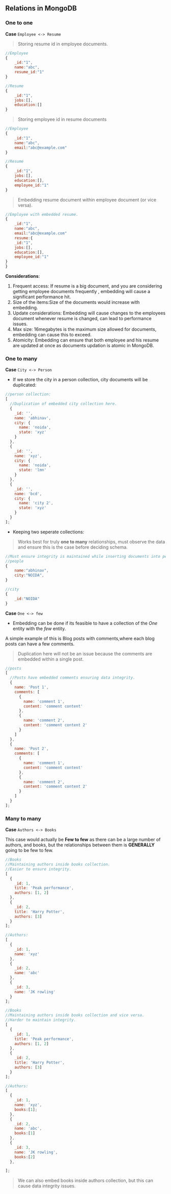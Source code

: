 ## Relations in MongoDB

### One to one

**Case** `Employee <-> Resume`

> Storing resume id in employee documents.

```js
//Employee
{
    _id:"1",
    name:"abc",
    resume_id:"1"
}

//Resume
{
    _id:"1",
    jobs:[],
    education:[]
}
```

> Storing employee id in resume documents

```js
//Employee
{
    _id:"1",
    name:"abc",
    email:"abc@example.com"
}

//Resume
{
    _id:"1",
    jobs:[],
    education:[],
    employee_id:"1"
}
```

> Embedding resume document within employee document (or vice versa).

```js
//Employee with embedded resume.
{
    _id:"1",
    name:"abc",
    email:"abc@example.com"
    resume:{
    _id:"1",
    jobs:[],
    education:[],
    employee_id:"1"
}
}
```

**Considerations**:

1.  Frequent access: If resume is a big document, and you are considering getting employee documents frequently , embedding will cause a significant performance hit.
2.  Size of the items:Size of the documents would increase with embedding.
3.  Update considerations: Embedding will cause changes to the employees document whenever resume is changed, can lead to performance issues.
4.  Max size: 16megabytes is the maximum size allowed for documents, embedding can cause this to exceed.
5.  Atomicity: Embedding can ensure that both employee and his resume are updated at once as documents updation is atomic in MongoDB.

### One to many

**Case** `City <-> Person`

* If we store the city in a person collection, city documents will be duplicated:

```js
//person collection:
[
  //Duplication of embedded city collection here.
  {
    _id: '',
    name: 'abhinav',
    city: {
      name: 'noida',
      state: 'xyz'
    }
  },
  {
    _id: '',
    name: 'xyz',
    city: {
      name: 'noida',
      state: 'lmn'
    }
  },
  {
    _id: '',
    name: 'bcd',
    city: {
      name: 'city 2',
      state: 'xyz'
    }
  }
];
```

* Keeping two seperate collections:

> Works best for truly **one to many** relationships, must observe the data and ensure this is the case before deciding schema.

```js
//Must ensure integrity is maintained while inserting documents into people
//people
{
    name:"abhinav",
    city:"NOIDA",
}

//city
{
    _id:"NOIDA"
}
```

**Case** `One <-> few`

* Embedding can be done if its feasible to have a collection of the _One_ entity with the _few_ entity.

A simple example of this is Blog posts with comments,where each blog posts can have a few comments.

> Duplication here will not be an issue because the comments are embedded within a single post.

```js
//posts
[
  //Posts have embedded comments ensuring data integrity.
  {
    name: 'Post 1',
    comments: [
      {
        name: 'comment 1',
        content: 'comment content'
      },
      {
        name: 'comment 2',
        content: 'comment content 2'
      }
    ]
  },
  {
    name: 'Post 2',
    comments: [
      {
        name: 'comment 1',
        content: 'comment content'
      },
      {
        name: 'comment 2',
        content: 'comment content 2'
      }
    ]
  }
];
```

### Many to many

**Case** `Authors <-> Books`

This case would actually be **Few to few** as there can be a large number of authors, and books, but the relationships between them is **GENERALLY** going to be few to few.

```js
//Books
//Maintaining authors inside books collection.
//Easier to ensure integrity.
[
  {
    _id: 1,
    title: 'Peak performance',
    authors: [1, 2]
  },
  {
    _id: 2,
    title: 'Harry Potter',
    authors: [3]
  }
];

//Authors:
[
  {
    _id: 1,
    name: 'xyz'
  },
  {
    _id: 2,
    name: 'abc'
  },
  {
    _id: 3,
    name: 'JK rowling'
  }
];

//Books
//Maintaining authors inside books collection and vice versa.
//Harder to maintain integrity.
[
  {
    _id: 1,
    title: 'Peak performance',
    authors: [1, 2]
  },
  {
    _id: 2,
    title: 'Harry Potter',
    authors: [3]
  }
];

//Authors:
[
  {
    _id: 1,
    name: 'xyz',
    books:[1];
  },
  {
    _id: 2,
    name: 'abc',
    books:[1]
  },
  {
    _id: 3,
    name: 'JK rowling',
    books:[2]
  },

];
```

> We can also embed books inside authors collection, but this can cause data integrity issues.
